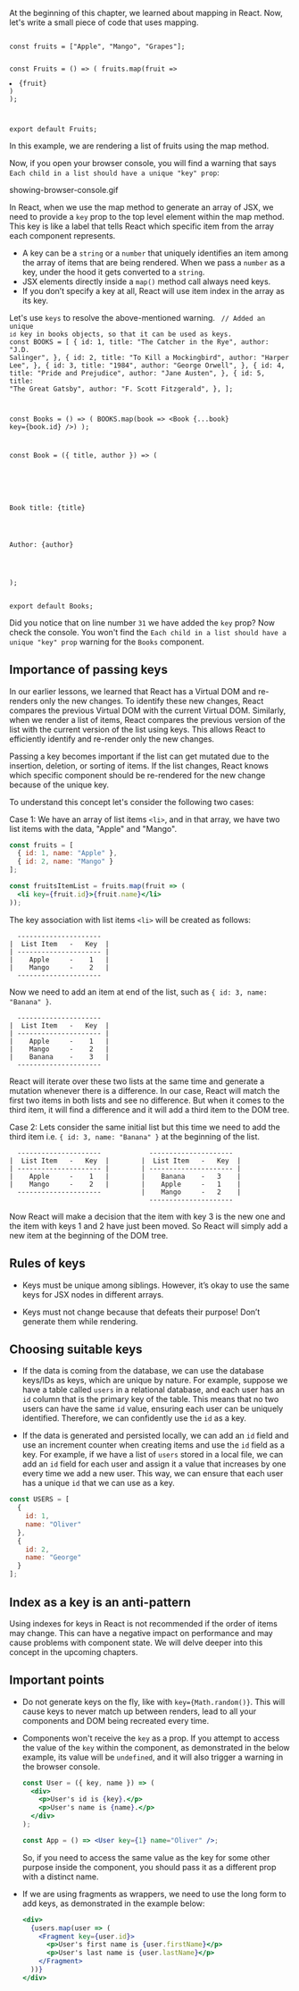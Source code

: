 At the beginning of this chapter, we learned about mapping in React. Now, let's write a small piece of code that uses mapping.

<codeblock language="reactjs" type="lesson">
<code>
const fruits = ["Apple", "Mango", "Grapes"];

const Fruits = () => (
  fruits.map(fruit => <li>{fruit}</li>)
);

export default Fruits;
</code>
</codeblock>

In this example, we are rendering a list of fruits using the map method.

Now, if you open your browser console, you will find a warning that says `Each child in a list should have a unique "key" prop`:

<image>showing-browser-console.gif</image>

In React, when we use the map method to generate an array of JSX, we need to provide a `key` prop to the top level element within the map method. This key is like a label that tells React which specific item from the array each component represents.

- A key can be a `string` or a `number` that uniquely identifies an item among the array of items that are being rendered. When we pass a `number` as a key, under the hood it gets converted to a `string`.
- JSX elements directly inside a `map()` method call always need keys.
- If you don’t specify a key at all, React will use item index in the array as its key.

Let's use `keys` to resolve the above-mentioned warning.
<codeblock language="reactjs" type="lesson">
<code>
// Added an unique `id` key in books objects, so that it can be used as keys.
const BOOKS = [
  {
    id: 1,
    title: "The Catcher in the Rye",
    author: "J.D. Salinger",
  },
  {
    id: 2,
    title: "To Kill a Mockingbird",
    author: "Harper Lee",
  },
  {
    id: 3,
    title: "1984",
    author: "George Orwell",
  },
  {
    id: 4,
    title: "Pride and Prejudice",
    author: "Jane Austen",
  },
  {
    id: 5,
    title: "The Great Gatsby",
    author: "F. Scott Fitzgerald",
  },
];

const Books = () => (
  BOOKS.map(book => <Book {...book} key={book.id} />)
);

const Book = ({ title, author }) => (
  <div
    style={{
      border: "1px solid #ccc",
      borderRadius: 5,
      padding: 8,
      marginBottom: 5,
      backgroundColor: "#f9f9f9",
    }}
  >
    <p>Book title: {title}</p>
    <p>Author: {author}</p>
  </div>
);

export default Books;
</code>
</codeblock>

Did you notice that on line number `31` we have added the `key` prop? Now check the console. You won't find the `Each child in a list should have a unique "key" prop` warning for the `Books` component.

## Importance of passing keys

In our earlier lessons, we learned that React has a Virtual DOM and re-renders only the new changes. To identify these new changes, React compares the previous Virtual DOM with the current Virtual DOM. Similarly, when we render a list of items, React compares the previous version of the list with the current version of the list using keys. This allows React to efficiently identify and re-render only the new changes.

Passing a key becomes important if the list can get mutated due to the insertion, deletion, or sorting of items. If the list changes, React knows which specific component should be re-rendered for the new change because of the unique key.

To understand this concept let's consider the following two cases:

Case 1: We have an array of list items `<li>`, and in that array, we have two list items with the data, "Apple" and "Mango".

```jsx
const fruits = [
  { id: 1, name: "Apple" },
  { id: 2, name: "Mango" }
];

const fruitsItemList = fruits.map(fruit => (
  <li key={fruit.id}>{fruit.name}</li>
));
```

The key association with list items `<li>` will be created as follows:

```
  ---------------------
|  List Item   -   Key  |
| --------------------- |
|    Apple     -    1   |
|    Mango     -    2   |
  ---------------------
```

Now we need to add an item at end of the list, such as `{ id: 3, name: "Banana" }`.

```
  ---------------------
|  List Item   -   Key  |
| --------------------- |
|    Apple     -    1   |
|    Mango     -    2   |
|    Banana    -    3   |
  ---------------------
```

React will iterate over these two lists at the same time and generate a mutation whenever there is a difference. In our case, React will match the first two items in both lists and see no difference. But when it comes to the third item, it will find a difference and it will add a third item to the DOM tree.

Case 2: Lets consider the same initial list but this time we need to add the third item i.e. `{ id: 3, name: "Banana" }` at the beginning of the list.

```
  ---------------------            ---------------------
|  List Item   -   Key  |        |  List Item   -   Key  |
| --------------------- |        | --------------------- |
|    Apple     -    1   |        |    Banana    -   3    |
|    Mango     -    2   |        |    Apple     -   1    |
  ---------------------          |    Mango     -   2    |
                                   ---------------------
```

Now React will make a decision that the item with key 3 is the new one and the item with keys 1 and 2 have just been moved. So React will simply add a new item at the beginning of the DOM tree.

## Rules of keys

- Keys must be unique among siblings. However, it’s okay to use the same keys for JSX nodes in different arrays.

- Keys must not change because that defeats their purpose! Don’t generate them while rendering.

## Choosing suitable keys

- If the data is coming from the database, we can use the database keys/IDs as keys, which are unique by nature. For example, suppose we have a table called `users` in a relational database, and each user has an `id` column that is the primary key of the table. This means that no two users can have the same `id` value, ensuring each user can be uniquely identified. Therefore, we can confidently use the `id` as a key.

- If the data is generated and persisted locally, we can add an `id` field and use an increment counter when creating items and use the `id` field as a key. For example, if we have a list of `users` stored in a local file, we can add an `id` field for each user and assign it a value that increases by one every time we add a new user. This way, we can ensure that each user has a unique `id` that we can use as a key.

```jsx {3-3, 7-7}
const USERS = [
  {
    id: 1,
    name: "Oliver"
  },
  {
    id: 2,
    name: "George"
  }
];
```

## Index as a key is an anti-pattern

Using indexes for keys in React is not recommended if the order of items may change. This can have a negative impact on performance and may cause problems with component state. We will delve deeper into this concept in the upcoming chapters.

## Important points

- Do not generate keys on the fly, like with `key={Math.random()}`. This will cause keys to never match up between renders, lead to all your components and DOM being recreated every time.

- Components won't receive the `key` as a prop. If you attempt to access the value of the `key` within the component, as demonstrated in the below example, its value will be `undefined`, and it will also trigger a warning in the browser console.

  ```jsx {3-3}
  const User = ({ key, name }) => (
    <div>
      <p>User's id is {key}.</p>
      <p>User's name is {name}.</p>
    </div>
  );

  const App = () => <User key={1} name="Oliver" />;
  ```

  So, if you need to access the same value as the key for some other purpose inside the component, you should pass it as a different prop with a distinct name.

- If we are using fragments as wrappers, we need to use the long form to add keys, as demonstrated in the example below:

  ```jsx {3-3, 6-6}
  <div>
    {users.map(user => (
      <Fragment key={user.id}>
        <p>User's first name is {user.firstName}</p>
        <p>User's last name is {user.lastName}</p>
      </Fragment>
    ))}
  </div>
  ```
